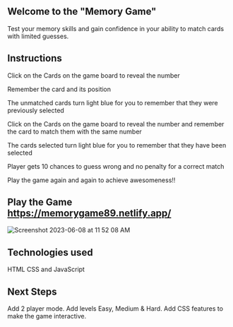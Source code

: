 ## Welcome to the "Memory Game"

Test your memory skills and gain confidence in your ability to match cards with limited guesses. 

## Instructions

Click on the Cards on the game board to reveal the number

Remember the card and its position

The unmatched cards turn light blue for you to remember that they were previously selected

Click on the Cards on the game board to reveal the number and remember the card to match them with the same number

The cards selected turn light blue for you to remember that they have been selected 

Player gets 10 chances to guess wrong and no penalty for a correct match

Play the game again and again to achieve awesomeness!!

## Play the Game  https://memorygame89.netlify.app/


![Screenshot 2023-06-08 at 11 52 08 AM](https://github.com/abulfs89/ABUL-Project-1/assets/132204123/0c56bae5-4989-4f0b-827d-7d4acc41d999)

## Technologies used
HTML CSS and JavaScript

## Next Steps
Add 2 player mode.
Add levels Easy, Medium & Hard.
Add CSS features to make the game interactive.


